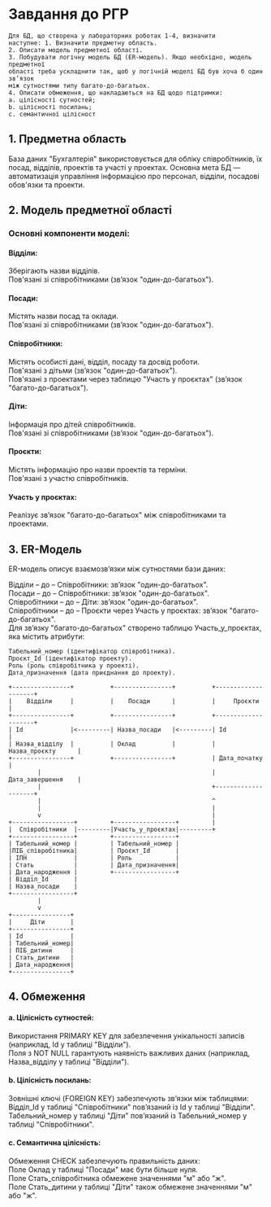 # Завдання до РГР
```
Для БД, що створена у лабораторних роботах 1-4, визначити
наступне: 1. Визначити предметну область.
2. Описати модель предметної області.
3. Побудувати логічну модель БД (ER-модель). Якщо необхідно, модель предметної
області треба ускладнити так, щоб у логічній моделі БД був хоча б один зв’язок
між сутностями типу багато-до-багатьох.
4. Описати обмеження, що накладаються на БД щодо підтримки:
a. цілісності сутностей;
b. цілісності посилань;
c. семантичної цілісност
```
## 1. Предметна область
База даних "Бухгалтерія" використовується для обліку співробітників, їх посад, відділів, проектів та участі у проектах. Основна мета БД — автоматизація управління інформацією про персонал, відділи, посадові обов'язки та проекти.

## 2. Модель предметної області
### Основні компоненти моделі:
#### Відділи:
Зберігають назви відділів.  
Пов'язані зі співробітниками (зв’язок "один-до-багатьох").
#### Посади:
Містять назви посад та оклади.  
Пов'язані зі співробітниками (зв’язок "один-до-багатьох").
#### Співробітники:
Містять особисті дані, відділ, посаду та досвід роботи.  
Пов'язані з дітьми (зв’язок "один-до-багатьох").  
Пов'язані з проектами через таблицю "Участь у проєктах" (зв’язок "багато-до-багатьох").
#### Діти:
Інформація про дітей співробітників.  
Пов'язані зі співробітниками (зв’язок "один-до-багатьох").
#### Проєкти:
Містять інформацію про назви проектів та терміни.  
Пов'язані з участю співробітників.
#### Участь у проєктах:
Реалізує зв’язок "багато-до-багатьох" між співробітниками та проектами.
## 3. ER-Модель

ER-модель описує взаємозв’язки між сутностями бази даних:  

Відділи – до – Співробітники: зв’язок "один-до-багатьох".  
Посади – до – Співробітники: зв’язок "один-до-багатьох".  
Співробітники – до – Діти: зв’язок "один-до-багатьох".  
Співробітники – до – Проєкти через Участь у проєктах: зв’язок "багато-до-багатьох".  
Для зв’язку "багато-до-багатьох" створено таблицю Участь_у_проєктах, яка містить атрибути:  
```
Табельний_номер (ідентифікатор співробітника).  
Проєкт_Id (ідентифікатор проекту).  
Роль (роль співробітника у проекті).  
Дата_призначення (дата приєднання до проекту).
```
```plaintext
+----------------+          +----------------+          +--------------------+
|    Відділи     |          |    Посади      |          |     Проєкти        |
+----------------+          +----------------+          +--------------------+
| Id             |<---------| Назва_посади   |<---------| Id                 |
| Назва_відділу  |          | Оклад          |          | Назва_проєкту      |
+----------------+          +----------------+          | Дата_початку       |
        |                                               | Дата_завершення    |
        |                                               +--------------------+
        |                                               ^
        |                                               |
        v                                               |
+-----------------+         +-----------------+         |
|  Співробітники  |---------|Участь_у_проєктах|---------+
+-----------------+         +-----------------+         
| Табельний_номер |         | Табельний_номер |         
|ПІБ_співробітника|         | Проєкт_Id       |         
| ІПН             |         | Роль            |         
| Стать           |         | Дата_призначення|         
| Дата_народження |         +-----------------+         
| Відділ_Id       |                                      
| Назва_посади    |                                      
+-----------------+                                      
        |                                              
        v                                              
+----------------+                                      
|     Діти       |                                      
+----------------+                                      
| Id             |                                      
| Табельний_номер|                                      
| ПІБ_дитини     |                                      
| Стать_дитини   |                                      
| Дата_народження|                                      
+----------------+

```                                
## 4. Обмеження
#### a. Цілісність сутностей:
Використання PRIMARY KEY для забезпечення унікальності записів (наприклад, Id у таблиці "Відділи").  
Поля з NOT NULL гарантують наявність важливих даних (наприклад, Назва_відділу у таблиці "Відділи").  
#### b. Цілісність посилань:
Зовнішні ключі (FOREIGN KEY) забезпечують зв’язки між таблицями:  
Відділ_Id у таблиці "Співробітники" пов’язаний із Id у таблиці "Відділи".  
Табельний_номер у таблиці "Діти" пов’язаний із Табельний_номер у таблиці "Співробітники".  
#### c. Семантична цілісність:
Обмеження CHECK забезпечують правильність даних:  
Поле Оклад у таблиці "Посади" має бути більше нуля.  
Поле Стать_співробітника обмежене значеннями "м" або "ж".  
Поле Стать_дитини у таблиці "Діти" також обмежене значеннями "м" або "ж".
